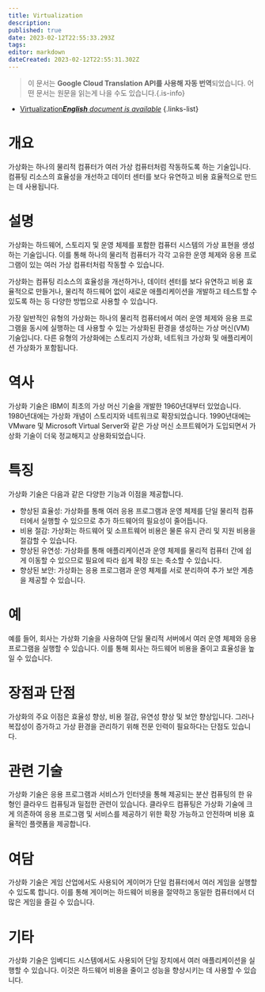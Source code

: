 ```yaml
---
title: Virtualization
description: 
published: true
date: 2023-02-12T22:55:33.293Z
tags: 
editor: markdown
dateCreated: 2023-02-12T22:55:31.302Z
---
```


> 이 문서는 **Google Cloud Translation API를 사용해 자동 번역**되었습니다.
어떤 문서는 원문을 읽는게 나을 수도 있습니다.{.is-info}



- [Virtualization***English** document is available*](/en/Knowledge-base/Dictionary/virtualization)
{.links-list}


# 개요
가상화는 하나의 물리적 컴퓨터가 여러 가상 컴퓨터처럼 작동하도록 하는 기술입니다. 컴퓨팅 리소스의 효율성을 개선하고 데이터 센터를 보다 유연하고 비용 효율적으로 만드는 데 사용됩니다.

# 설명
가상화는 하드웨어, 스토리지 및 운영 체제를 포함한 컴퓨터 시스템의 가상 표현을 생성하는 기술입니다. 이를 통해 하나의 물리적 컴퓨터가 각각 고유한 운영 체제와 응용 프로그램이 있는 여러 가상 컴퓨터처럼 작동할 수 있습니다.

가상화는 컴퓨팅 리소스의 효율성을 개선하거나, 데이터 센터를 보다 유연하고 비용 효율적으로 만들거나, 물리적 하드웨어 없이 새로운 애플리케이션을 개발하고 테스트할 수 있도록 하는 등 다양한 방법으로 사용할 수 있습니다.

가장 일반적인 유형의 가상화는 하나의 물리적 컴퓨터에서 여러 운영 체제와 응용 프로그램을 동시에 실행하는 데 사용할 수 있는 가상화된 환경을 생성하는 가상 머신(VM) 기술입니다. 다른 유형의 가상화에는 스토리지 가상화, 네트워크 가상화 및 애플리케이션 가상화가 포함됩니다.

# 역사
가상화 기술은 IBM이 최초의 가상 머신 기술을 개발한 1960년대부터 있었습니다. 1980년대에는 가상화 개념이 스토리지와 네트워크로 확장되었습니다. 1990년대에는 VMware 및 Microsoft Virtual Server와 같은 가상 머신 소프트웨어가 도입되면서 가상화 기술이 더욱 정교해지고 상용화되었습니다.

# 특징
가상화 기술은 다음과 같은 다양한 기능과 이점을 제공합니다.

- 향상된 효율성: 가상화를 통해 여러 응용 프로그램과 운영 체제를 단일 물리적 컴퓨터에서 실행할 수 있으므로 추가 하드웨어의 필요성이 줄어듭니다.
- 비용 절감: 가상화는 하드웨어 및 소프트웨어 비용은 물론 유지 관리 및 지원 비용을 절감할 수 있습니다.
- 향상된 유연성: 가상화를 통해 애플리케이션과 운영 체제를 물리적 컴퓨터 간에 쉽게 이동할 수 있으므로 필요에 따라 쉽게 확장 또는 축소할 수 있습니다.
- 향상된 보안: 가상화는 응용 프로그램과 운영 체제를 서로 분리하여 추가 보안 계층을 제공할 수 있습니다.

# 예
예를 들어, 회사는 가상화 기술을 사용하여 단일 물리적 서버에서 여러 운영 체제와 응용 프로그램을 실행할 수 있습니다. 이를 통해 회사는 하드웨어 비용을 줄이고 효율성을 높일 수 있습니다.

# 장점과 단점
가상화의 주요 이점은 효율성 향상, 비용 절감, 유연성 향상 및 보안 향상입니다. 그러나 복잡성이 증가하고 가상 환경을 관리하기 위해 전문 인력이 필요하다는 단점도 있습니다.

# 관련 기술
가상화 기술은 응용 프로그램과 서비스가 인터넷을 통해 제공되는 분산 컴퓨팅의 한 유형인 클라우드 컴퓨팅과 밀접한 관련이 있습니다. 클라우드 컴퓨팅은 가상화 기술에 크게 의존하여 응용 프로그램 및 서비스를 제공하기 위한 확장 가능하고 안전하며 비용 효율적인 플랫폼을 제공합니다.

# 여담
가상화 기술은 게임 산업에서도 사용되어 게이머가 단일 컴퓨터에서 여러 게임을 실행할 수 있도록 합니다. 이를 통해 게이머는 하드웨어 비용을 절약하고 동일한 컴퓨터에서 더 많은 게임을 즐길 수 있습니다.

# 기타
가상화 기술은 임베디드 시스템에서도 사용되어 단일 장치에서 여러 애플리케이션을 실행할 수 있습니다. 이것은 하드웨어 비용을 줄이고 성능을 향상시키는 데 사용할 수 있습니다.
